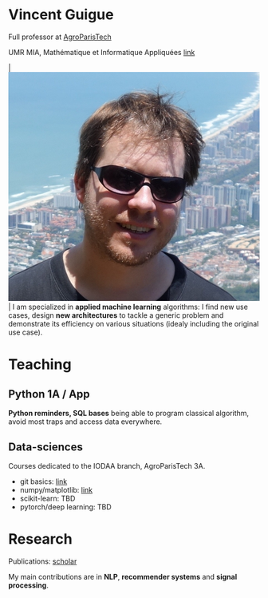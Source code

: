
# Vincent Guigue

Full professor at [AgroParisTech](http://www2.agroparistech.fr)

UMR MIA, Mathématique et Informatique Appliquées [link](https://www6.inrae.fr/mia-paris)

| ![ma tête](/resources/vincentRed.jpg) | I am specialized in **applied machine learning** algorithms: I find new use cases, design **new architectures** to tackle a generic problem and demonstrate its efficiency on various situations (idealy including the original use case).

# Teaching

## Python 1A / App

**Python reminders, SQL bases** being able to program classical algorithm, avoid most traps and access data everywhere.

## Data-sciences

Courses dedicated to the IODAA branch, AgroParisTech 3A.

* git basics: [link](https://github.com/vguigue/tuto_git)
* numpy/matplotlib: [link](https://github.com/vguigue/tuto_numpy)
* scikit-learn: TBD
* pytorch/deep learning: TBD


# Research

Publications: [scholar](https://scholar.google.com/citations?user=VvFT0nAAAAAJ&hl=fr)

My main contributions are in **NLP**, **recommender systems** and **signal processing**.